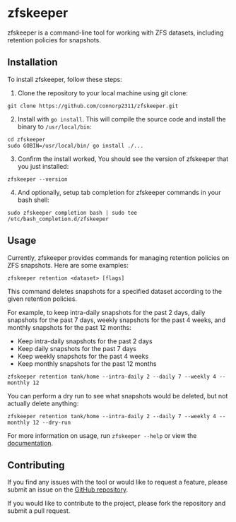 # zfskeeper

zfskeeper is a command-line tool for working with ZFS datasets, including retention policies for snapshots.

## Installation

To install zfskeeper, follow these steps:

1. Clone the repository to your local machine using git clone:
```
git clone https://github.com/connorp2311/zfskeeper.git
```

2. Install with `go install`. This will compile the source code and install the binary to `/usr/local/bin`:
```
cd zfskeeper
sudo GOBIN=/usr/local/bin/ go install ./...
```

3. Confirm the install worked, You should see the version of zfskeeper that you just installed:
```
zfskeeper --version
```

4. And optionally, setup tab completion for zfskeeper commands in your bash shell:
```
sudo zfskeeper completion bash | sudo tee /etc/bash_completion.d/zfskeeper
```

## Usage

Currently, zfskeeper provides commands for managing retention policies on ZFS snapshots. Here are some examples:
```
zfskeeper retention <dataset> [flags]
```


This command deletes snapshots for a specified dataset according to the given retention policies.

For example, to keep intra-daily snapshots for the past 2 days, daily snapshots for the past 7 days, weekly snapshots for the past 4 weeks, and monthly snapshots for the past 12 months:

* Keep intra-daily snapshots for the past 2 days
* Keep daily snapshots for the past 7 days
* Keep weekly snapshots for the past 4 weeks
* Keep monthly snapshots for the past 12 months

```
zfskeeper retention tank/home --intra-daily 2 --daily 7 --weekly 4 --monthly 12
```

You can perform a dry run to see what snapshots would be deleted, but not actually delete anything:

```
zfskeeper retention tank/home --intra-daily 2 --daily 7 --weekly 4 --monthly 12 --dry-run
```


For more information on usage, run `zfskeeper --help` or view the [documentation](docs/zfskeeper.md).

## Contributing

If you find any issues with the tool or would like to request a feature, please submit an issue on the [GitHub repository](https://github.com/connorp2311/zfskeeper/issues).

If you would like to contribute to the project, please fork the repository and submit a pull request.
